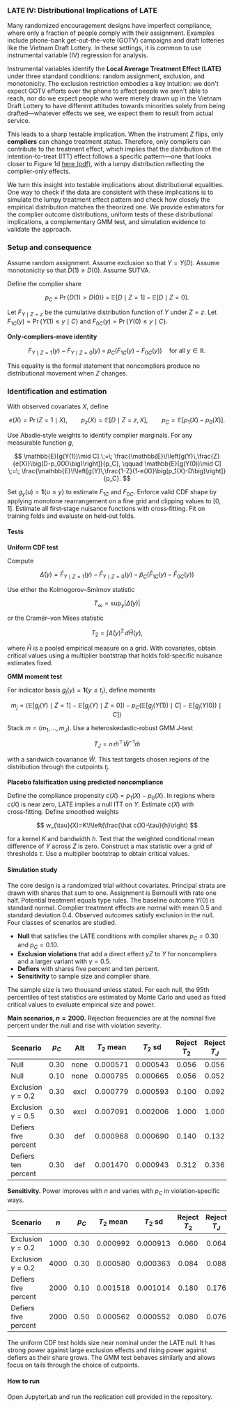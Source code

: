 ### LATE IV: Distributional Implications of LATE 

Many randomized encouragement designs have imperfect compliance, where only a fraction of people comply with their assignment. Examples include phone-bank get-out-the-vote (GOTV) campaigns and draft lotteries like the Vietnam Draft Lottery. In these settings, it is common to use instrumental variable (IV) regression for analysis.

Instrumental variables identify the **Local Average Treatment Effect (LATE)** under three standard conditions: random assignment, exclusion, and monotonicity. The exclusion restriction embodies a key intuition: we don't expect GOTV efforts over the phone to affect people we aren't able to reach, nor do we expect people who were merely drawn up in the Vietnam Draft Lottery to have different attitudes towards minorities solely from being drafted—whatever effects we see, we expect them to result from actual service.

This leads to a sharp testable implication. When the instrument $Z$ flips, only **compliers** can change treatment status. Therefore, only compliers can contribute to the treatment effect, which implies that the distribution of the intention-to-treat (ITT) effect follows a specific pattern—one that looks closer to Figure 1d [here (pdf)](http://www.stat.columbia.edu/~gelman/research/unpublished/causal_quartets.pdf), with a lumpy distribution reflecting the complier-only effects.

We turn this insight into testable implications about distributional equalities. One way to check if the data are consistent with these implications is to simulate the lumpy treatment effect pattern and check how closely the empirical distribution matches the theorized one. We provide estimators for the complier outcome distributions, uniform tests of these distributional implications, a complementary GMM test, and simulation evidence to validate the approach.

### Setup and consequence

Assume random assignment. Assume exclusion so that $Y=Y(D)$. Assume monotonicity so that $D(1)\ge D(0)$. Assume SUTVA.

Define the complier share

$$
p_C \;=\; \Pr\{D(1)>D(0)\} \;=\; \mathbb{E}[D\mid Z{=}1]-\mathbb{E}[D\mid Z{=}0].
$$

Let $F_{Y\mid Z=z}$ be the cumulative distribution function of $Y$ under $Z=z$. Let $F_{1C}(y)=\Pr\{Y(1)\le y\mid C\}$ and $F_{0C}(y)=\Pr\{Y(0)\le y\mid C\}$.

**Only‑compliers‑move identity**

$$
F_{Y\mid Z=1}(y)-F_{Y\mid Z=0}(y)\;=\;p_C\Big(F_{1C}(y)-F_{0C}(y)\Big)\quad\text{for all }y\in\mathbb{R}.
$$

This equality is the formal statement that noncompliers produce no distributional movement when $Z$ changes.

### Identification and estimation

With observed covariates $X$, define

$$
e(X)=\Pr(Z{=}1\mid X),\qquad p_z(X)=\mathbb{E}[D\mid Z{=}z,X],\qquad p_C=\mathbb{E}\big[p_1(X)-p_0(X)\big].
$$

Use Abadie‑style weights to identify complier marginals. For any measurable function $g$,

$$
\mathbb{E}[g(Y(1))\mid C] \;=\; \frac{\mathbb{E}\!\left[g(Y)\,\frac{Z}{e(X)}\big(D-p_0(X)\big)\right]}{p_C},
\qquad
\mathbb{E}[g(Y(0))\mid C] \;=\; \frac{\mathbb{E}\!\left[g(Y)\,\frac{1-Z}{1-e(X)}\big(p_1(X)-D\big)\right]}{p_C}.
$$

Set $g_y(u)=\mathbf{1}\{u\le y\}$ to estimate $F_{1C}$ and $F_{0C}$. Enforce valid CDF shape by applying monotone rearrangement on a fine grid and clipping values to $[0,1]$. Estimate all first‑stage nuisance functions with cross‑fitting. Fit on training folds and evaluate on held‑out folds.

#### Tests

**Uniform CDF test**

Compute

$$\hat\Delta(y) =\hat F_{Y\mid Z=1}(y) - \hat F_{Y\mid Z=0}(y) - \hat p_C\Big(\hat F_{1C}(y)-\hat F_{0C}(y)\Big)$$

Use either the Kolmogorov–Smirnov statistic

$$T_{\infty}=\sup_y \big|\hat\Delta(y)\big| $$

or the Cramér–von Mises statistic

$$T_{2}=\int \hat\Delta(y)^2\, d\hat H(y), $$

where $\hat H$ is a pooled empirical measure on a grid. With covariates, obtain critical values using a multiplier bootstrap that holds fold‑specific nuisance estimates fixed.

**GMM moment test**

For indicator basis $g_j(y)=\mathbf{1}\{y\le t_j\}$, define moments

$$m_j = \Big(\mathbb{E}[g_j(Y)\mid Z{=}1]-\mathbb{E}[g_j(Y)\mid Z{=}0]\Big) - p_C\Big(\mathbb{E}[g_j(Y(1))\mid C]-\mathbb{E}[g_j(Y(0))\mid C]\Big)$$

Stack $m=(m_1,\dots,m_J)$. Use a heteroskedastic‑robust GMM $J$‑test

$$T_J = n\, \hat m^{\top} \hat W^{-1}\hat m$$

with a sandwich covariance $\hat W$. This test targets chosen regions of the distribution through the cutpoints $t_j$.

**Placebo falsification using predicted noncompliance**

Define the compliance propensity $c(X)=p_1(X)-p_0(X)$. In regions where $c(X)$ is near zero, LATE implies a null ITT on $Y$. Estimate $c(X)$ with cross‑fitting. Define smoothed weights

$$
w_{\tau}(X)=K\!\left(\frac{\hat c(X)-\tau}{h}\right)
$$

for a kernel $K$ and bandwidth $h$. Test that the weighted conditional mean difference of $Y$ across $Z$ is zero. Construct a max statistic over a grid of thresholds $\tau$. Use a multiplier bootstrap to obtain critical values.

#### Simulation study

The core design is a randomized trial without covariates. Principal strata are drawn with shares that sum to one. Assignment is Bernoulli with rate one half. Potential treatment equals type rules. The baseline outcome $Y(0)$ is standard normal. Complier treatment effects are normal with mean $0.5$ and standard deviation $0.4$. Observed outcomes satisfy exclusion in the null. Four classes of scenarios are studied.

* **Null** that satisfies the LATE conditions with complier shares $p_C=0.30$ and $p_C=0.10$.
* **Exclusion violations** that add a direct effect $\gamma Z$ to $Y$ for noncompliers and a larger variant with $\gamma=0.5$.
* **Defiers** with shares five percent and ten percent.
* **Sensitivity** to sample size and complier share.

The sample size is two thousand unless stated. For each null, the 95th percentiles of test statistics are estimated by Monte Carlo and used as fixed critical values to evaluate empirical size and power.

**Main scenarios, $n=2000$.** Rejection frequencies are at the nominal five percent under the null and rise with violation severity.

| Scenario               | $p_C$ |  Alt | $T_2$ mean | $T_2$ sd | Reject $T_2$ | Reject $T_J$ |
| ---------------------- | :---: | :--: | :--------: | :------: | :----------: | :----------: |
| Null                   |  0.30 | none |  0.000571  | 0.000543 |     0.056    |     0.056    |
| Null                   |  0.10 | none |  0.000795  | 0.000665 |     0.056    |     0.052    |
| Exclusion $\gamma=0.2$ |  0.30 | excl |  0.000779  | 0.000593 |     0.100    |     0.092    |
| Exclusion $\gamma=0.5$ |  0.30 | excl |  0.007091  | 0.002006 |     1.000    |     1.000    |
| Defiers five percent   |  0.30 |  def |  0.000968  | 0.000690 |     0.140    |     0.132    |
| Defiers ten percent    |  0.30 |  def |  0.001470  | 0.000943 |     0.312    |     0.336    |

**Sensitivity.** Power improves with $n$ and varies with $p_C$ in violation‑specific ways.

| Scenario               |  $n$ | $p_C$ | $T_2$ mean | $T_2$ sd | Reject $T_2$ | Reject $T_J$ |
| ---------------------- | :--: | :---: | :--------: | :------: | :----------: | :----------: |
| Exclusion $\gamma=0.2$ | 1000 |  0.30 |  0.000992  | 0.000913 |     0.060    |     0.064    |
| Exclusion $\gamma=0.2$ | 4000 |  0.30 |  0.000580  | 0.000363 |     0.084    |     0.088    |
| Defiers five percent   | 2000 |  0.10 |  0.001518  | 0.001014 |     0.180    |     0.176    |
| Defiers five percent   | 2000 |  0.50 |  0.000562  | 0.000552 |     0.080    |     0.076    |

The uniform CDF test holds size near nominal under the LATE null. It has strong power against large exclusion effects and rising power against defiers as their share grows. The GMM test behaves similarly and allows focus on tails through the choice of cutpoints.

#### How to run

Open JupyterLab and run the replication cell provided in the repository. 


